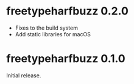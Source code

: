 
# freetypeharfbuzz 0.2.0

* Fixes to the build system
* Add static libraries for macOS


# freetypeharfbuzz 0.1.0

Initial release.
